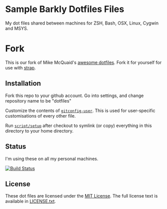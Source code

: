 # Sample Barkly Dotfiles Files
My dot files shared between machines for ZSH, Bash, OSX, Linux, Cygwin and MSYS.

# Fork

This is our fork of Mike McQuaid's [awesome dotfiles](https://github.com/MikeMcQuaid/dotfiles).
Fork it for yourself for use with [strap](https://github.com/barklyprotects/strap).


## Installation
Fork this repo to your github account.  Go into settings, and change repository name to be "dotfiles"

Customize the contents of [`gitconfig-user`](https://github.com/barklyprotects/dotfiles-example/blob/master/gitconfig-user).
This is used for user-specific customisations of every other file.

Run [`script/setup`](https://github.com/barklyprotects/dotfiles-example/blob/master/script/setup)
after checkout to symlink (or copy) everything in this directory to your home directory.

## Status
I'm using these on all my personal machines.

[![Build Status](https://travis-ci.org/barklyprotects/dotfiles-example.svg?branch=master)](https://travis-ci.org/barklyprotects/dotfiles-example)


## License
These dot files are licensed under the [MIT License](http://en.wikipedia.org/wiki/MIT_License).
The full license text is available in [LICENSE.txt](https://github.com/MikeMcQuaid/dotfiles-example/blob/master/LICENSE.txt).
